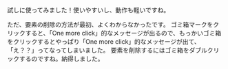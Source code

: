 試しに使ってみました！使いやすいし、動作も軽いですね。

ただ、要素の削除の方法が最初、よくわからなかったです。
ゴミ箱マークをクリックすると、「One more click」的なメッセージが出るので、もっかいゴミ箱をクリックするとやっぱり「One more click」的なメッセージが出て、「え？？」ってなってしまいました。
要素を削除するにはゴミ箱をダブルクリックするのですね。納得しました。
